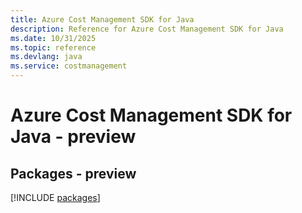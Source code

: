 ```yaml
---
title: Azure Cost Management SDK for Java
description: Reference for Azure Cost Management SDK for Java
ms.date: 10/31/2025
ms.topic: reference
ms.devlang: java
ms.service: costmanagement
---
```

# Azure Cost Management SDK for Java - preview
## Packages - preview
[!INCLUDE [packages](cost-management-index.md)]